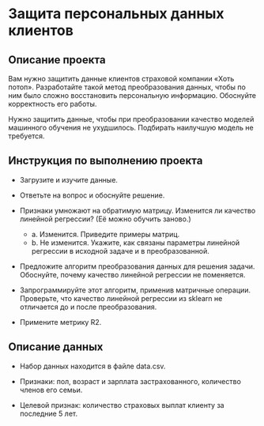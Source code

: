 # Защита персональных данных клиентов

## Описание проекта

Вам нужно защитить данные клиентов страховой компании «Хоть потоп». Разработайте такой метод преобразования данных, чтобы по ним было сложно восстановить персональную информацию. Обоснуйте корректность его работы.

Нужно защитить данные, чтобы при преобразовании качество моделей машинного обучения не ухудшилось. Подбирать наилучшую модель не требуется.

## Инструкция по выполнению проекта

- Загрузите и изучите данные.

- Ответьте на вопрос и обоснуйте решение. 

- Признаки умножают на обратимую матрицу. Изменится ли качество линейной регрессии? (Её можно обучить заново.)
  - a. Изменится. Приведите примеры матриц.
  - b. Не изменится. Укажите, как связаны параметры линейной регрессии в исходной задаче и в преобразованной.

- Предложите алгоритм преобразования данных для решения задачи. Обоснуйте, почему качество линейной регрессии не поменяется.

- Запрограммируйте этот алгоритм, применив матричные операции. Проверьте, что качество линейной регрессии из sklearn не отличается до и после преобразования.

- Примените метрику R2.

## Описание данных

- Набор данных находится в файле data.csv. 

- Признаки: пол, возраст и зарплата застрахованного, количество членов его семьи.

- Целевой признак: количество страховых выплат клиенту за последние 5 лет.

